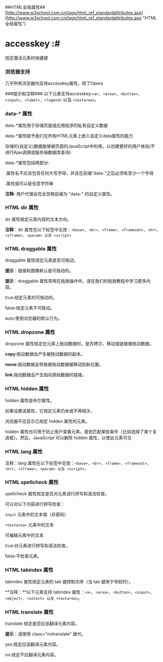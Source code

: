 ##HTML全局属性##
[http://www.w3school.com.cn/tags/html_ref_standardattributes.asp](http://www.w3school.com.cn/tags/html_ref_standardattributes.asp "HTML全局属性")
# accesskey :#
规定激活元素的快捷键

### 浏览器支持 ###
几乎所有浏览器均支持accesskey属性，除了Opera

###提示和注释###
以下元素支持accesskey:`<a>, <area>, <button>, <input>, <label>, <legend>` 以及 `<textarea>`。

### data-* 属性 ###

data-*属性用于存储页面或应用程序的私有自定义数据

data-*属性赋予我们在所有HTML元素上嵌入自定义data属性的能力

存储的(自定义)数据能够被页面的JavaScript中利用，以创建更好的用户体验(不进行Ajax调用或服务端数据库查询)

data-*属性包括两部分:

  .属性名不应该包含任何大写字母，并且在前缀"data-"之后必须有至少一个字母

  .属性值可以是任意字符串

**注释:** 用户代理会完全忽略前缀为 "data-" 的自定义属性。

### HTML dir 属性 ###
 
dir 属性规定元素内容的文本方向。

**注释**：dir 属性在以下标签中无效：`<base>, <br>, <frame>, <frameset>, <hr>, <iframe>, <param> 以及 <script>`

### HTML draggable 属性 ###
draggable 属性规定元素是否可拖动。

**提示**：链接和图像默认是可拖动的。

**提示**：draggable 属性常用在拖放操作中。请在我们的拖放教程中学习更多内容。

true:规定元素的可拖动的。

false:规定元素不可拖动。

auto:使用浏览器的默认行为。

### HTML dropzone 属性 ###
dropzone 属性规定在元素上拖动数据时，是否拷贝、移动或链接被拖动数据。

**copy**:拖动数据会产生被拖动数据的副本。

**move**:拖动数据会导致被拖动数据被移动到新位置。

**link**:拖动数据会产生指向原始数据的链接。

### HTML hidden 属性 ###
hidden 属性是布尔属性。

如果设置该属性，它规定元素仍未或不再相关。

浏览器不应显示已规定 hidden 属性的元素。

hidden 属性也可用于防止用户查看元素，直到匹配某些条件（比如选择了某个复选框）。然后，JavaScript 可以删除 hidden 属性，以使此元素可见

### HTML lang 属性 ###

注释：lang 属性在以下标签中无效：`<base>, <br>, <frame>, <frameset>, <hr>, <iframe>, <param> 以及 <script>。`

### HTML spellcheck 属性 ###

spellcheck 属性规定是否对元素进行拼写和语法检查。

可以对以下内容进行拼写检查：

`input` 元素中的文本值（非密码）

`<textarea>` 元素中的文本

可编辑元素中的文本

true:对元素进行拼写和语法检查。

false:不检查元素。

### HTML tabindex 属性 ###
tabindex 属性规定元素的 tab 键控制次序（当 tab 键用于导航时）。

**注释：**以下元素支持 tabindex 属性：`<a>, <area>, <button>, <input>, <object>, <select> 以及 <textarea>`。

### HTML translate 属性 ###

translate 规定是否应该翻译元素内容。

**提示**：请使用 class="notranslate" 替代。

yes:规定应该翻译元素内容。

no:规定不应翻译元素内容。